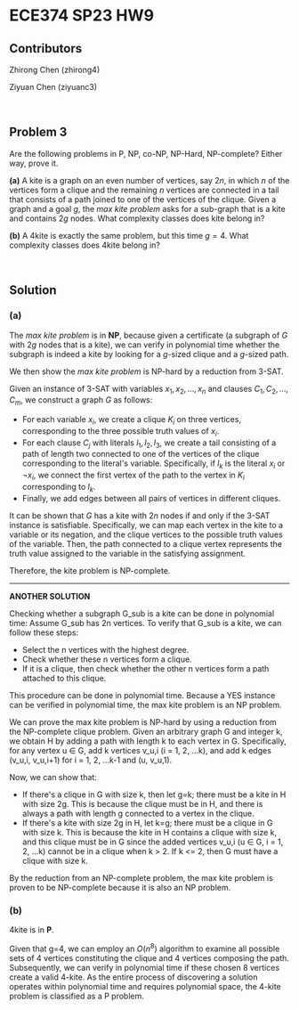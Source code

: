 # ECE374 SP23 HW9

## Contributors

Zhirong Chen (zhirong4)

Ziyuan Chen (ziyuanc3)

<br>

## Problem 3

Are the following problems in P, NP, co-NP, NP-Hard, NP-complete? Either way, prove it.

**(a)** A $\text{kite}$ is a graph on an even number of vertices, say $2n$, in which $n$ of the vertices form a clique and the remaining $n$ vertices are connected in a tail that consists of a path joined to one of the vertices of the clique. Given a graph and a goal $g$, the *max kite problem* asks for a sub-graph that is a kite and contains $2g$ nodes. What complexity classes does $\text{kite}$ belong in?

**(b)** A $\text{4kite}$ is exactly the same problem, but this time $g = 4$. What complexity classes does $\text{4kite}$ belong in?

<br>

## Solution

### **(a)**

The *max kite problem* is in **NP**, because given a certificate (a subgraph of $G$ with $2g$ nodes that is a kite), we can verify in polynomial time whether the subgraph is indeed a kite by looking for a $g$-sized clique and a $g$-sized path.

We then show the *max kite problem* is NP-hard by a reduction from $\text{3-SAT}$.

Given an instance of $\text{3-SAT}$ with variables $x_1, x_2, \ldots, x_n$ and clauses $C_1, C_2, \ldots, C_m$, we construct a graph $G$ as follows:

- For each variable $x_i$, we create a clique $K_i$ on three vertices, corresponding to the three possible truth values of $x_i$.
- For each clause $C_j$ with literals $l_1, l_2, l_3$, we create a tail consisting of a path of length two connected to one of the vertices of the clique corresponding to the literal's variable. Specifically, if $l_k$ is the literal $x_i$ or $\neg x_i$, we connect the first vertex of the path to the vertex in $K_i$ corresponding to $l_k$.
- Finally, we add edges between all pairs of vertices in different cliques.

It can be shown that $G$ has a kite with $2n$ nodes if and only if the $\text{3-SAT}$ instance is satisfiable. Specifically, we can map each vertex in the kite to a variable or its negation, and the clique vertices to the possible truth values of the variable. Then, the path connected to a clique vertex represents the truth value assigned to the variable in the satisfying assignment.

Therefore, the $\text{kite}$ problem is NP-complete.

---

**ANOTHER SOLUTION**

Checking whether a subgraph G_sub is a kite can be done in polynomial time:
Assume G_sub has 2n vertices. To verify that G_sub is a kite, we can follow these steps:
- Select the n vertices with the highest degree.
- Check whether these n vertices form a clique.
- If it is a clique, then check whether the other n vertices form a path attached to this clique.

This procedure can be done in polynomial time. Because a YES instance can be verified in polynomial time, the max kite problem is an NP problem.

We can prove the max kite problem is NP-hard by using a reduction from the NP-complete clique problem. Given an arbitrary graph G and integer k, we obtain H by adding a path with length k to each vertex in G. Specifically, for any vertex u ∈ G, add k vertices v_u,i (i = 1, 2, ...k), and add k edges (v_u,i, v_u,i+1) for i = 1, 2, ...k-1 and (u, v_u,1).

Now, we can show that:
- If there's a clique in G with size k, then let g=k; there must be a kite in H with size 2g. This is because the clique must be in H, and there is always a path with length g connected to a vertex in the clique.
- If there's a kite with size 2g in H, let k=g; there must be a clique in G with size k. This is because the kite in H contains a clique with size k, and this clique must be in G since the added vertices v_u,i (u ∈ G, i = 1, 2, ...k) cannot be in a clique when k > 2. If k <= 2, then G must have a clique with size k.

By the reduction from an NP-complete problem, the max kite problem is proven to be NP-complete because it is also an NP problem.

### **(b)**

$\text{4kite}$ is in **P**.

Given that g=4, we can employ an $O(n^8)$ algorithm to examine all possible sets of 4 vertices constituting the clique and 4 vertices composing the path. Subsequently, we can verify in polynomial time if these chosen 8 vertices create a valid 4-kite. As the entire process of discovering a solution operates within polynomial time and requires polynomial space, the 4-kite problem is classified as a P problem.
